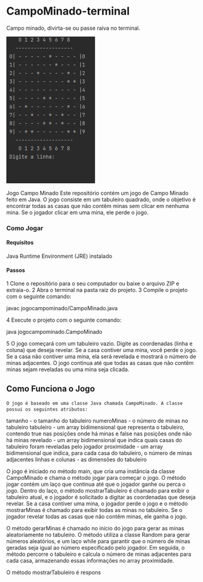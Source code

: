 # CampoMinado-terminal
Campo minado, divirta-se ou passe raiva no terminal.

![Alt Text](https://github.com/euFilpeSilva/CampoMinado-terminal/blob/main/src/images/CampoMinadoGif.gif)

Jogo Campo Minado
Este repositório contém um jogo de Campo Minado feito em Java. O jogo consiste em um tabuleiro quadrado, onde o objetivo é encontrar todas as casas que não contêm minas sem clicar em nenhuma mina. Se o jogador clicar em uma mina, ele perde o jogo.

### Como Jogar
#### Requisitos
Java Runtime Environment (JRE) instalado

#### Passos
1 Clone o repositório para o seu computador ou baixe o arquivo ZIP e extraia-o.
2 Abra o terminal na pasta raiz do projeto.
3 Compile o projeto com o seguinte comando:

  javac jogocampominado/CampoMinado.java
  
 4 Execute o projeto com o seguinte comando:
 
  java jogocampominado.CampoMinado
  
  5 O jogo começará com um tabuleiro vazio. Digite as coordenadas (linha e coluna) que deseja revelar.
  Se a casa contiver uma mina, você perde o jogo. Se a casa não contiver uma mina, ela será revelada
  e mostrará o número de minas adjacentes. O jogo continua até que todas as casas que não contêm minas
  sejam reveladas ou     uma mina seja clicada.
  
  ## Como Funciona o Jogo
  
    O jogo é baseado em uma classe Java chamada CampoMinado. A classe possui os seguintes atributos:

tamanho - o tamanho do tabuleiro
numeroMinas - o número de minas no tabuleiro
tabuleiro - um array bidimensional que representa o tabuleiro, contendo true nas posições onde há minas e false nas posições onde não há minas
revelado - um array bidimensional que indica quais casas do tabuleiro foram reveladas pelo jogador
proximidade - um array bidimensional que indica, para cada casa do tabuleiro, o número de minas adjacentes
linhas e colunas - as dimensões do tabuleiro

O jogo é iniciado no método main, que cria uma instância da classe CampoMinado e chama o método jogar para começar o jogo. O método jogar contém um laço que continua até que o jogador ganhe ou perca o jogo. Dentro do laço, o método mostrarTabuleiro é chamado para exibir o tabuleiro atual, e o jogador é solicitado a digitar as coordenadas que deseja revelar. Se a casa contiver uma mina, o jogador perde o jogo e o método mostrarMinas é chamado para exibir todas as minas no tabuleiro. Se o jogador revelar todas as casas que não contêm minas, ele ganha o jogo.

O método gerarMinas é chamado no início do jogo para gerar as minas aleatoriamente no tabuleiro. O método utiliza a classe Random para gerar números aleatórios, e um laço while para garantir que o número de minas geradas seja igual ao número especificado pelo jogador. Em seguida, o método percorre o tabuleiro e calcula o número de minas adjacentes para cada casa, armazenando essas informações no array proximidade.

O método mostrarTabuleiro é respons




